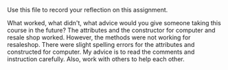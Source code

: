 Use this file to record your reflection on this assignment. 

What worked, what didn't, what advice would you give someone taking this course in the future?
The attributes and the constructor for computer and resale shop worked. However, the methods were not working for resaleshop. There were slight spelling errors for the attributes and constructed for computer. My advice is to read the comments and instruction carefully. Also, work with others to help each other.